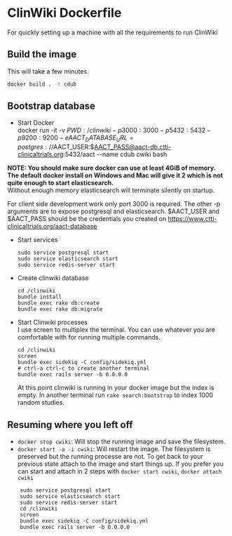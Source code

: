 # ClinWiki Dockerfile
For quickly setting up a machine with all the requirements to run ClinWiki

## Build the image

This will take a few minutes.

```sh
docker build . -t cdub
```

## Bootstrap database

- Start Docker  
docker run -it -v $PWD:/clinwiki -p 3000:3000 -p 5432:5432 -p 9200:9200 -e AACT_DATABASE_URL=postgres://$AACT_USER:$AACT_PASS@aact-db.ctti-clinicaltrials.org:5432/aact --name cdub cwiki bash   

**NOTE: You should make sure docker can use at least 4GiB of memory.  The default docker install on Windows and Mac will give it 2 which is not quite enough to start elasticsearch.**  
Without enough memory elasticsearch will terminate silently on startup.

For client side development work only port 3000 is required.  The other -p arguments are to expose postgresql and elasticsearch.  $AACT_USER and $AACT_PASS should be the credentials you created on https://www.ctti-clinicaltrials.org/aact-database

- Start services   
    ```
    sudo service postgresql start  
    sudo service elasticsearch start
    sudo service redis-server start
    ```

- Create clinwiki database
    ```
    cd /clinwiki
    bundle install
    bundle exec rake db:create
    bundle exec rake db:migrate
    ```

- Start Clinwiki processes  
    I use screen to multiplex the terminal. You can use whatever you are comfortable with for running multiple commands.
    ```
    cd /clinwiki
    screen
    bundle exec sidekiq -C config/sidekiq.yml
    # ctrl-a ctrl-c to create another terminal
    bundle exec rails server -b 0.0.0.0
    ```

    At this point clinwiki is running in your docker image but the index is empty. In another terminal run `rake search:bootstrap` to index 1000 random studies.

## Resuming where you left off

* `docker stop cwiki`: Will stop the running image and save the filesystem.
* `docker start -a -i cwiki`: Will restart the image.  The filesystem is preserved but the running processe are not.  To get back to your previous state attach to the image and start things up.  If you prefer you can start and attach in 2 steps with `docker start cwiki`, `docker attach cwiki`

```
    sudo service postgresql start  
    sudo service elasticsearch start
    sudo service redis-server start
    cd /clinwiki
    screen
    bundle exec sidekiq -C config/sidekiq.yml
    bundle exec rails server -b 0.0.0.0
```

